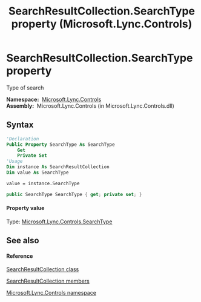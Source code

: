 ﻿---
title: SearchResultCollection.SearchType property  (Microsoft.Lync.Controls)
TOCTitle: 'SearchType property '
ms:assetid: P:Microsoft.Lync.Controls.SearchResultCollection.SearchType_DI_3_UC_OCS14MrefLyncWPF
ms:mtpsurl: https://msdn.microsoft.com/en-us/library/microsoft.lync.controls.searchresultcollection.searchtype_di_3_uc_ocs14mreflyncwpf(v=office.15)
ms:contentKeyID: 48599162
ms.date: 07/28/2014
mtps_version: v=office.15
f1_keywords:
- Microsoft.Lync.Controls.SearchResultCollection.SearchType
dev_langs:
- CSharp
- JScript
- VB
- other
---

# SearchResultCollection.SearchType property

Type of search

**Namespace:**  [Microsoft.Lync.Controls](microsoft-lync-controls-namespace_1.md)  
**Assembly:**  Microsoft.Lync.Controls (in Microsoft.Lync.Controls.dll)

## Syntax

``` vb
'Declaration
Public Property SearchType As SearchType
    Get
    Private Set
'Usage
Dim instance As SearchResultCollection
Dim value As SearchType

value = instance.SearchType
```

``` csharp
public SearchType SearchType { get; private set; }
```

#### Property value

Type: [Microsoft.Lync.Controls.SearchType](searchtype-enumeration-microsoft-lync-controls_1.md)  

## See also

#### Reference

[SearchResultCollection class](searchresultcollection-class-microsoft-lync-controls_1.md)

[SearchResultCollection members](searchresultcollection-members-microsoft-lync-controls_1.md)

[Microsoft.Lync.Controls namespace](microsoft-lync-controls-namespace_1.md)

